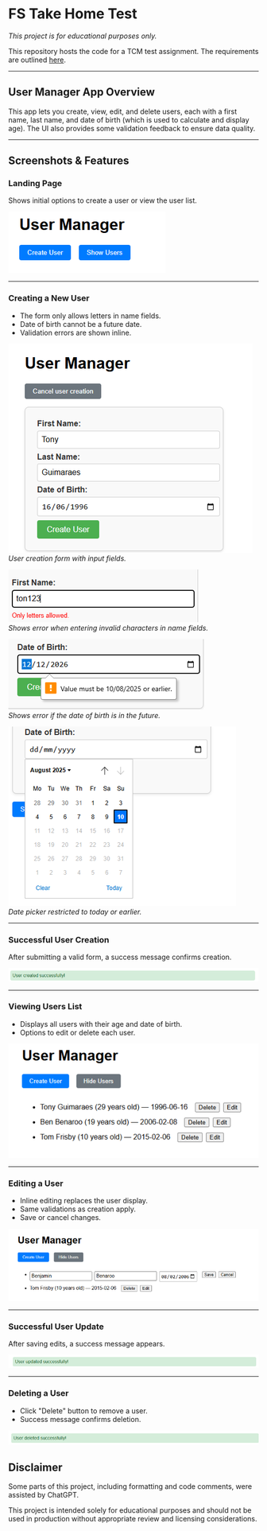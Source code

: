 # FS Take Home Test

*This project is for educational purposes only.*

This repository hosts the code for a TCM test assignment. The requirements are outlined [here](assignment.md).

---

## User Manager App Overview

This app lets you create, view, edit, and delete users, each with a first name, last name, and date of birth (which is used to calculate and display age). The UI also provides some validation feedback to ensure data quality.

---

## Screenshots & Features

### Landing Page

Shows initial options to create a user or view the user list.

![Landing Page](readme-images/landing.png)

---

### Creating a New User

- The form only allows letters in name fields.
- Date of birth cannot be a future date.
- Validation errors are shown inline.

![Create User Form](readme-images/create_ss.png)  
*User creation form with input fields.*

![Name Validation Error](readme-images/name-err-msg.png)  
*Shows error when entering invalid characters in name fields.*

![Date Validation Error](readme-images/date-err-msg.png)  
*Shows error if the date of birth is in the future.*

![Date Restriction](readme-images/date-restriction.png)  
*Date picker restricted to today or earlier.*

---

### Successful User Creation

After submitting a valid form, a success message confirms creation.

![Create Success Message](readme-images/create-success-msg.png)  

---

### Viewing Users List

- Displays all users with their age and date of birth.
- Options to edit or delete each user.

![User List View](readme-images/user-list.png)

---

### Editing a User

- Inline editing replaces the user display.
- Same validations as creation apply.
- Save or cancel changes.

![Edit View](readme-images/edit-view.png)

---

### Successful User Update

After saving edits, a success message appears.

![Update Success Message](readme-images/update-success-msg.png)

---

### Deleting a User

- Click "Delete" button to remove a user.
- Success message confirms deletion.

![Delete Success Message](readme-images/delete-success-msg.png)


## Disclaimer

Some parts of this project, including formatting and code comments, were assisted by ChatGPT.

This project is intended solely for educational purposes and should not be used in production without appropriate review and licensing considerations.
